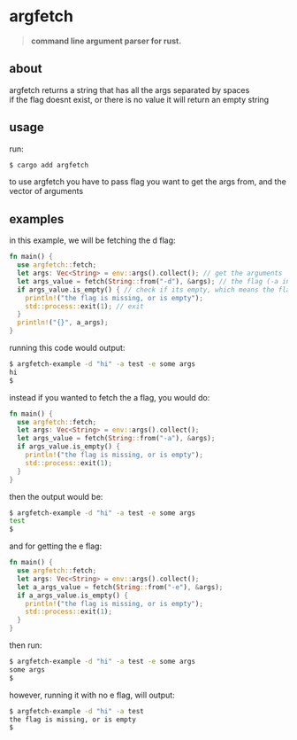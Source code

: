 # argfetch

> **command line argument parser for rust.**  

## about

argfetch returns a string that has all the args separated by spaces  
if the flag doesnt exist, or there is no value it will return an empty string

## usage

run:
```bash
$ cargo add argfetch
```

to use argfetch you have to pass flag you want to get the args from, and the vector of arguments

## examples
in this example, we will be fetching the d flag:

```rust
fn main() {
  use argfetch::fetch;
  let args: Vec<String> = env::args().collect(); // get the arguments
  let args_value = fetch(String::from("-d"), &args); // the flag (-a in this example) has to be a string, and the args have to be passed as a reference
  if args_value.is_empty() { // check if its empty, which means the flag is missing, or has no value
    println!("the flag is missing, or is empty");
    std::process::exit(1); // exit
  }
  println!("{}", a_args);
}
```

running this code would output:

```bash
$ argfetch-example -d "hi" -a test -e some args
hi
$
```


instead if you wanted to fetch the a flag, you would do: 

```rust
fn main() {
  use argfetch::fetch;
  let args: Vec<String> = env::args().collect();
  let args_value = fetch(String::from("-a"), &args);
  if args_value.is_empty() {
    println!("the flag is missing, or is empty");
    std::process::exit(1);
  }
}
```

then the output would be:

```bash
$ argfetch-example -d "hi" -a test -e some args
test
$
```

and for getting the e flag:

```rust
fn main() {
  use argfetch::fetch;
  let args: Vec<String> = env::args().collect();
  let a_args_value = fetch(String::from("-e"), &args);
  if a_args_value.is_empty() {
    println!("the flag is missing, or is empty");
    std::process::exit(1);
  }
}
```

then run: 

```bash
$ argfetch-example -d "hi" -a test -e some args
some args
$
```

however, running it with no e flag, will output:

```bash
$ argfetch-example -d "hi" -a test
the flag is missing, or is empty
$
```
